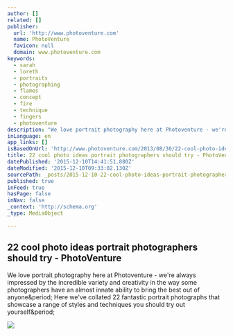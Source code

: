 ```yaml
---
author: []
related: []
publisher:
  url: 'http://www.photoventure.com'
  name: PhotoVenture
  favicon: null
  domain: www.photoventure.com
keywords:
  - sarah
  - loreth
  - portraits
  - photographing
  - flames
  - concept
  - fire
  - technique
  - fingers
  - photoventure
description: "We love portrait photography here at Photoventure - we're always impressed by the incredible variety and creativity in the way some photographers have an almost innate ability to bring the best out of anyone. Here we've collated 22 fantastic portrait photographs that showcase a range of styles and techniques you should try out yourself."
inLanguage: en
app_links: []
isBasedOnUrl: 'http://www.photoventure.com/2013/08/30/22-cool-photo-ideas-for-portrait-photographers/'
title: 22 cool photo ideas portrait photographers should try - PhotoVenture
datePublished: '2015-12-10T14:41:51.880Z'
dateModified: '2015-12-10T09:33:02.130Z'
sourcePath: _posts/2015-12-10-22-cool-photo-ideas-portrait-photographers-should-try-phot.md
published: true
inFeed: true
hasPage: false
inNav: false
_context: 'http://schema.org'
_type: MediaObject

---
```

<article style=""><h1>22 cool photo ideas portrait photographers should try - PhotoVenture</h1><p>We love portrait photography here at Photoventure - we're always impressed by the incredible variety and creativity in the way some photographers have an almost innate ability to bring the best out of anyone&amp;period; Here we've collated 22 fantastic portrait photographs that showcase a range of styles and techniques you should try out yourself&amp;period;</p><img src="http://www.photoventure.com/wp-content/uploads/2013/08/1.-Play-with-fire.png" /></article>